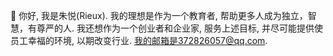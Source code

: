 👋 你好, 我是朱悦(Rieux).
我的理想是作为一个教育者, 帮助更多人成为独立，智慧，有尊严的人.
我还想作为一个创业者和企业家, 服务上述目标, 并尽可能提供使员工幸福的环境, 以期改变行业.
我的邮箱是372826057@qq.com.

